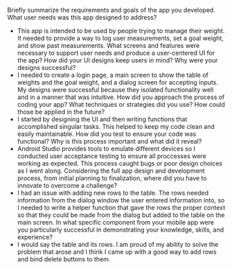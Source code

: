 Briefly summarize the requirements and goals of the app you developed. What user needs was this app designed to address?
- This app is intended to be used by people trying to manage their weight. It needed to provide a way to log user measurements, set a goal weight, and show past measurements.
What screens and features were necessary to support user needs and produce a user-centered UI for the app? How did your UI designs keep users in mind? Why were your designs successful?
- I needed to create a login page, a main screen to show the table of weights and the goal weight, and a dialog screen for accepting inputs. My designs were successful because they isolated functionality well and in a manner that was intuitive.
How did you approach the process of coding your app? What techniques or strategies did you use? How could those be applied in the future?
- I started by designing the UI and then writing functions that accomplished singular tasks. This helped to keep my code clean and easily maintainable.
How did you test to ensure your code was functional? Why is this process important and what did it reveal?
- Android Studio provides tools to emulate different devices so I conducted user acceptance testing to ensure all proccesses were working as expected. This process caught bugs or poor design choices as I went along.
Considering the full app design and development process, from initial planning to finalization, where did you have to innovate to overcome a challenge?
- I had an issue with adding new rows to the table. The rows needed information from the dialog window the user entered information into, so I needed to write a helper function that gave the rows the proper context so that they could be made from the dialog but added to the table on the main screen.
In what specific component from your mobile app were you particularly successful in demonstrating your knowledge, skills, and experience?
- I would say the table and its rows. I am proud of my ability to solve the problem that arose and I think I came up with a good way to add rows and bind delete buttons to them.
